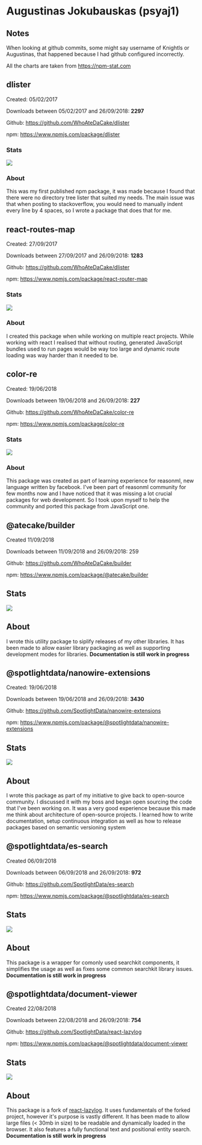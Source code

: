# Augustinas Jokubauskas (psyaj1)

## Notes
When looking at github commits, some might say username of Knightls or Augustinas, that happened because I had github configured incorrectly.

All the charts are taken from https://npm-stat.com

## dlister

Created: 05/02/2017

Downloads between 05/02/2017 and 26/09/2018: **2297**

Github: https://github.com/WhoAteDaCake/dlister

npm: https://www.npmjs.com/package/dlister

### Stats

![](./dlister.png)

### About

This was my first published npm package, it was made because I found that there were no directory tree lister that suited my needs. The main issue was that when posting to stackoverflow, you would need to manually indent every line by 4 spaces, so I wrote a package that does that for me.

## react-routes-map

Created: 27/09/2017

Downloads between 27/09/2017 and 26/09/2018: **1283**

Github: https://github.com/WhoAteDaCake/dlister

npm: https://www.npmjs.com/package/react-router-map

### Stats

![](./react-routes-map.png)

### About
I created this package when while working on multiple react projects. While working with react I realised that without routing, generated JavaScript bundles used to run pages would be way too large and dynamic route loading was way harder than it needed to be.

## color-re

Created: 19/06/2018

Downloads between 19/06/2018 and 26/09/2018: **227**

Github: https://github.com/WhoAteDaCake/color-re

npm: https://www.npmjs.com/package/color-re

### Stats

![](./color-re.png)

### About

This package was created as part of learning experience for reasonml, new language written by facebook. I've been part of reasonml community for few months now and I have noticed that it was missing a lot crucial packages for web development. So I took upon myself to help the community and ported this package from JavaScript one.

## @atecake/builder

Created 11/09/2018

Downloads between 11/09/2018 and 26/09/2018: 259

Github: https://github.com/WhoAteDaCake/builder

npm: https://www.npmjs.com/package/@atecake/builder

## Stats

![](./builder.png)

## About

I wrote this utility package to siplify releases of my other libraries. It has been made to allow easier library packaging as well as supporting development modes for libraries. **Documentation is still work in progress**

## @spotlightdata/nanowire-extensions

Created: 19/06/2018

Downloads between 19/06/2018 and 26/09/2018: **3430**

Github: https://github.com/SpotlightData/nanowire-extensions

npm: https://www.npmjs.com/package/@spotlightdata/nanowire-extensions

## Stats

![](./extensions.png)

## About

I wrote this package as part of my initiative to give back to open-source community. I discussed it with my boss and began open sourcing the code that I've been working on. It was a very good experience because this made me think about architecture of open-source projects. I learned how to write documentation, setup continuous integration as well as how to release packages based on semantic versioning system

## @spotlightdata/es-search

Created 06/09/2018

Downloads between 06/09/2018 and 26/09/2018: **972**

Github: https://github.com/SpotlightData/es-search

npm: https://www.npmjs.com/package/@spotlightdata/es-search

## Stats

![](./es-search.png)

## About

This package is a wrapper for comonly used searchkit components, it simplifies the usage as well as fixes some common searchkit library issues. **Documentation is still work in progress**

## @spotlightdata/document-viewer

Created 22/08/2018

Downloads between 22/08/2018 and 26/09/2018: **754**

Github: https://github.com/SpotlightData/react-lazylog

npm: https://www.npmjs.com/package/@spotlightdata/document-viewer

## Stats

![](./viewer.png)

## About

This package is a fork of [react-lazylog](https://github.com/mozilla-frontend-infra/react-lazylog). It uses fundamentals of the forked project, however it's purpose is vastly different. It has been made to allow large files (< 30mb in size) to be readable and dynamically loaded in the browser. It also features a fully functional text and positional entity search. **Documentation is still work in progress**
